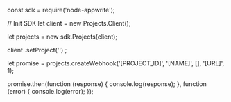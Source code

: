 const sdk = require('node-appwrite');

// Init SDK
let client = new Projects.Client();

let projects = new sdk.Projects(client);

client
    .setProject('')
;

let promise = projects.createWebhook('[PROJECT_ID]', '[NAME]', [], '[URL]', 1);

promise.then(function (response) {
    console.log(response);
}, function (error) {
    console.log(error);
});